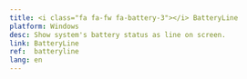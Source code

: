 ```yaml
---
title: <i class="fa fa-fw fa-battery-3"></i> BatteryLine
platform: Windows
desc: Show system's battery status as line on screen.
link: BatteryLine
ref:  batteryline
lang: en
---
```

